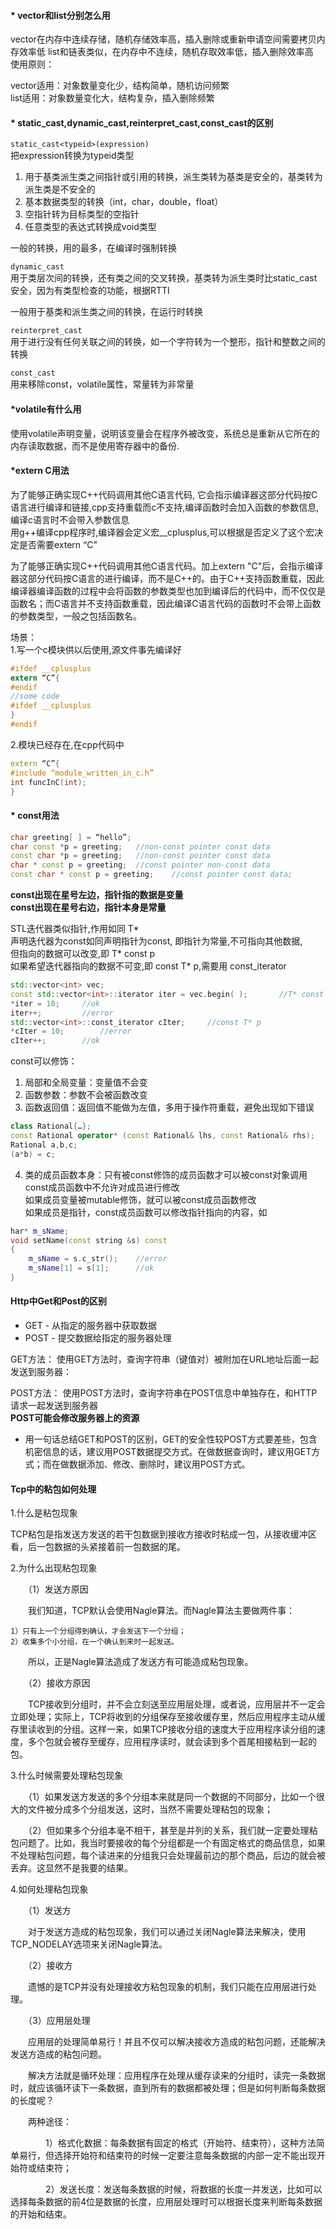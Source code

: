#### * vector和list分别怎么用

vector在内存中连续存储，随机存储效率高，插入删除或重新申请空间需要拷贝内存效率低
list和链表类似，在内存中不连续，随机存取效率低，插入删除效率高<br>
使用原则：<br>

vector适用：对象数量变化少，结构简单，随机访问频繁<br>
list适用：对象数量变化大，结构复杂，插入删除频繁<br>

#### * static_cast,dynamic_cast,reinterpret_cast,const_cast的区别

`static_cast<typeid>(expression)`<br>
把expression转换为typeid类型<br>
1. 用于基类派生类之间指针或引用的转换，派生类转为基类是安全的，基类转为派生类是不安全的<br>
2. 基本数据类型的转换（int，char，double，float）<br>
3. 空指针转为目标类型的空指针<br>
4. 任意类型的表达式转换成void类型<br>

一般的转换，用的最多，在编译时强制转换<br>

`dynamic_cast`<br>
用于类层次间的转换，还有类之间的交叉转换，基类转为派生类时比static_cast安全，因为有类型检查的功能，根据RTTI<br>

一般用于基类和派生类之间的转换，在运行时转换<br>

`reinterpret_cast`<br>
用于进行没有任何关联之间的转换，如一个字符转为一个整形，指针和整数之间的转换<br>

`const_cast`<br>
用来移除const，volatile属性，常量转为非常量<br>


#### *volatile有什么用<br>


使用volatile声明变量，说明该变量会在程序外被改变，系统总是重新从它所在的内存读取数据，而不是使用寄存器中的备份.<br>


#### *extern C用法

为了能够正确实现C++代码调用其他C语言代码, 它会指示编译器这部分代码按C语言进行编译和链接,cpp支持重载而c不支持,编译函数时会加入函数的参数信息,编译c语言时不会带入参数信息<br>
用g++编译cpp程序时,编译器会定义宏__cplusplus,可以根据是否定义了这个宏决定是否需要extern “C”<br>


为了能够正确实现C++代码调用其他C语言代码。加上extern "C"后，会指示编译器这部分代码按C语言的进行编译，而不是C++的。由于C++支持函数重载，因此编译器编译函数的过程中会将函数的参数类型也加到编译后的代码中，而不仅仅是函数名；而C语言并不支持函数重载，因此编译C语言代码的函数时不会带上函数的参数类型，一般之包括函数名。



场景：<br>
1.写一个c模块供以后使用,源文件事先编译好<br>
```c
#ifdef __cplusplus
extern “C”{
#endif
//some code
#ifdef __cplusplus
}
#endif
```

2.模块已经存在,在cpp代码中<br>
```cpp
extern “C”{
#include “module_written_in_c.h”
int funcInC(int);
}
```

#### * const用法<br>
```cpp
char greeting[ ] = “hello”;
char const *p = greeting;   //non-const pointer const data
const char *p = greeting;   //non-const pointer const data
char * const p = greeting;  //const pointer non-const data
const char * const p = greeting;    //const pointer const data;
```

**const出现在星号左边，指针指的数据是变量**<br>
**const出现在星号右边，指针本身是常量**<br>


STL迭代器类似指针,作用如同 T*<br>
声明迭代器为const如同声明指针为const, 即指针为常量,不可指向其他数据, <br>但指向的数据可以改变,即 T* const p<br>
如果希望迭代器指向的数据不可变,即 const T* p,需要用 const_iterator<br>
```cpp
std::vector<int> vec;
const std::vector<int>::iterator iter = vec.begin( );       //T* const p
*iter = 10;     //ok
iter++;         //error
std::vector<int>::const_iterator cIter;     //const T* p
*cIter = 10;        //error
cIter++;        //ok
```

const可以修饰：<br>
1. 局部和全局变量：变量值不会变<br>
2. 函数参数：参数不会被函数改变<br>
3. 函数返回值：返回值不能做为左值，多用于操作符重载，避免出现如下错误<br>
```cpp
class Rational{…};
const Rational operator* (const Rational& lhs, const Rational& rhs);
Rational a,b,c;
(a*b) = c;
```
4. 类的成员函数本身：只有被const修饰的成员函数才可以被const对象调用<br>
const成员函数中不允许对成员进行修改<br>
如果成员变量被mutable修饰，就可以被const成员函数修改<br>
如果成员是指针，const成员函数可以修改指针指向的内容，如<br>
```cpp
har* m_sName;
void setName(const string &s) const
{
    m_sName = s.c_str();    //error
    m_sName[1] = s[1];      //ok
}
```

#### Http中Get和Post的区别

* GET - 从指定的服务器中获取数据
* POST - 提交数据给指定的服务器处理

GET方法：
使用GET方法时，查询字符串（键值对）被附加在URL地址后面一起发送到服务器：

POST方法：
使用POST方法时，查询字符串在POST信息中单独存在，和HTTP请求一起发送到服务器<br>
**POST可能会修改服务器上的资源**

* 用一句话总结GET和POST的区别，GET的安全性较POST方式要差些，包含机密信息的话，建议用POST数据提交方式。在做数据查询时，建议用GET方式；而在做数据添加、修改、删除时，建议用POST方式。


#### Tcp中的粘包如何处理

1.什么是粘包现象

TCP粘包是指发送方发送的若干包数据到接收方接收时粘成一包，从接收缓冲区看，后一包数据的头紧接着前一包数据的尾。

2.为什么出现粘包现象

　　（1）发送方原因

　　我们知道，TCP默认会使用Nagle算法。而Nagle算法主要做两件事：

	1）只有上一个分组得到确认，才会发送下一个分组；
	2）收集多个小分组，在一个确认到来时一起发送。

　　所以，正是Nagle算法造成了发送方有可能造成粘包现象。

　　（2）接收方原因

　　TCP接收到分组时，并不会立刻送至应用层处理，或者说，应用层并不一定会立即处理；实际上，TCP将收到的分组保存至接收缓存里，然后应用程序主动从缓存里读收到的分组。这样一来，如果TCP接收分组的速度大于应用程序读分组的速度，多个包就会被存至缓存，应用程序读时，就会读到多个首尾相接粘到一起的包。

3.什么时候需要处理粘包现象


　　（1）如果发送方发送的多个分组本来就是同一个数据的不同部分，比如一个很大的文件被分成多个分组发送，这时，当然不需要处理粘包的现象；

　　（2）但如果多个分组本毫不相干，甚至是并列的关系，我们就一定要处理粘包问题了。比如，我当时要接收的每个分组都是一个有固定格式的商品信息，如果不处理粘包问题，每个读进来的分组我只会处理最前边的那个商品，后边的就会被丢弃。这显然不是我要的结果。

4.如何处理粘包现象

　　（1）发送方

　　对于发送方造成的粘包现象，我们可以通过关闭Nagle算法来解决，使用TCP_NODELAY选项来关闭Nagle算法。

　　（2）接收方

　　遗憾的是TCP并没有处理接收方粘包现象的机制，我们只能在应用层进行处理。

　　（3）应用层处理

　　应用层的处理简单易行！并且不仅可以解决接收方造成的粘包问题，还能解决发送方造成的粘包问题。

　　解决方法就是循环处理：应用程序在处理从缓存读来的分组时，读完一条数据时，就应该循环读下一条数据，直到所有的数据都被处理；但是如何判断每条数据的长度呢？

　　两种途径：

　　　　1）格式化数据：每条数据有固定的格式（开始符、结束符），这种方法简单易行，但选择开始符和结束符的时候一定要注意每条数据的内部一定不能出现开始符或结束符；

　　　　2）发送长度：发送每条数据的时候，将数据的长度一并发送，比如可以选择每条数据的前4位是数据的长度，应用层处理时可以根据长度来判断每条数据的开始和结束。

